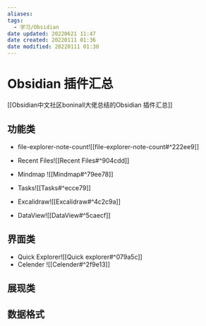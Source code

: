 ```yaml
---
aliases: 
tags:
  - 学习/Obsidian
date updated: 20220621 11:47
date created: 20220111 01:36
date modified: 20220111 01:30
---
```


# Obsidian 插件汇总

[[Obsidian中文社区boninall大佬总结的Obsidian 插件汇总]]

## 功能类

- file-explorer-note-count![[file-explorer-note-count#^222ee9]]
- Recent Files![[Recent Files#^904cdd]]
- Mindmap ![[Mindmap#^79ee78]]

- Tasks![[Tasks#^ecce79]]
- Excalidraw![[Excalidraw#^4c2c9a]]
- DataView![[DataView#^5caecf]]

## 界面类

- Quick Explorer![[Quick explorer#^079a5c]]
- Celender ![[Celender#^2f9e13]]

## 展现类

## 数据格式
